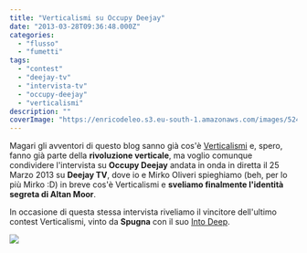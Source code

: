 ```yaml
---
title: "Verticalismi su Occupy Deejay"
date: "2013-03-28T09:36:48.000Z"
categories:
  - "flusso"
  - "fumetti"
tags:
  - "contest"
  - "deejay-tv"
  - "intervista-tv"
  - "occupy-deejay"
  - "verticalismi"
description: ""
coverImage: "https://enricodeleo.s3.eu-south-1.amazonaws.com/images/524160_10151422820959947_973497252_n.jpg"
---
```


Magari gli avventori di questo blog sanno già cos'è [Verticalismi](http://verticalismi.it) e, spero, fanno già parte della **rivoluzione verticale**, ma voglio comunque condividere l'intervista su **Occupy Deejay** andata in onda in diretta il 25 Marzo 2013 su **Deejay TV**, dove io e Mirko Oliveri spieghiamo (beh, per lo più Mirko :D) in breve cos'è Verticalismi e **sveliamo finalmente l'identità segreta di Altan Moor**.

In occasione di questa stessa intervista riveliamo il vincitore dell'ultimo contest Verticalismi, vinto da **Spugna** con il suo [Into Deep](http://www.verticalismi.it/into-deep-hd/).

[![](https://img.youtube.com/vi/riw3DlmGg2s/0.jpg)](https://www.youtube.com/watch?v=riw3DlmGg2s)
